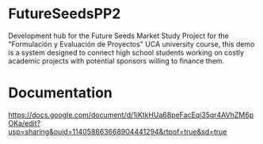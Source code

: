 # FutureSeedsPP2

Development hub for the Future Seeds Market Study Project for the "Formulación y Evaluación de Proyectos" UCA university course, this demo is a system designed to connect high school students working on costly academic projects with potential sponsors willing to finance them. 

# Documentation

https://docs.google.com/document/d/1iKtkHUa68peFacEqi35qr4AVhZM6pOKa/edit?usp=sharing&ouid=114058863668904441294&rtpof=true&sd=true
